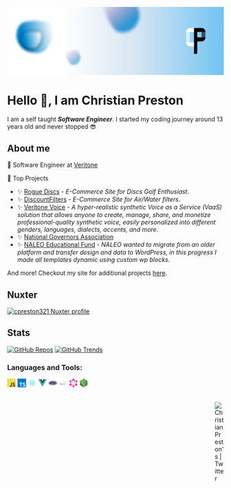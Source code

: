 <p align="center"><a href="https://christianpreston.com"><img src="assets/banner.png" alt="horizon hero banner" /></a></p>

# Hello 👋, I am Christian Preston

I am a self taught ***_Software Engineer_***. I started my coding journey around 13 years old and never stopped 😎

## **About me**

💼 Software Engineer at [Veritone](https://veritone.com)

📂 Top Projects
 - ✨ [Rogue Discs](https://roguediscs.com/) - _E-Commerce Site for Discs Golf Enthusiast_.
 - ✨ [DiscountFilters](https://discountfilters.com/) - _E-Commerce Site for Air/Water filters_.
 - ✨ [Veritone Voice](https://www.veritone.com/applications/veritone-voice/) - _A hyper-realistic synthetic Voice as a Service (VaaS) solution that allows anyone to create, manage, share, and monetize professional-quality synthetic voice, easily personalized into different genders, languages, dialects, accents, and more._
 - ✨ [National Governors Association](https://www.nga.org/)
 - ✨ [NALEO Educational Fund](https://naleo.org/) - _NALEO wanted to migrate from an older platform and transfer design and data to WordPress, in this progress I made all templates dynamic using custom wp blocks._
  
And more! Checkout my site for additional projects [here](https://christianpreston.com).

## **Nuxter**

[![cpreston321 Nuxter profile](https://nuxters.nuxt.com/card/cpreston321/og.png)](https://nuxters.nuxt.com/cpreston321)

## **Stats**

[![GitHub Repos](https://api.githubtrends.io/user/svg/cpreston321/repos?include_private=true&time_range=one_year&use_percent=false&theme=dark)](https://githubtrends.io)
[![GitHub Trends](https://api.githubtrends.io/user/svg/cpreston321/langs?include_private=true&time_range=one_year&theme=dark)](https://githubtrends.io)

### **Languages and Tools:**

<code><img height="20" src="https://raw.githubusercontent.com/github/explore/80688e429a7d4ef2fca1e82350fe8e3517d3494d/topics/javascript/javascript.png"></code>
<code><img height="20" src="https://raw.githubusercontent.com/github/explore/80688e429a7d4ef2fca1e82350fe8e3517d3494d/topics/typescript/typescript.png"></code>
<code><img height="20" src="https://raw.githubusercontent.com/github/explore/80688e429a7d4ef2fca1e82350fe8e3517d3494d/topics/react/react.png"></code>
<code><img height="20" src="https://raw.githubusercontent.com/github/explore/80688e429a7d4ef2fca1e82350fe8e3517d3494d/topics/vue/vue.png"></code>
<code><img height="20" src="https://raw.githubusercontent.com/github/explore/80688e429a7d4ef2fca1e82350fe8e3517d3494d/topics/php/php.png"></code>
<code><img height="20" src="https://raw.githubusercontent.com/github/explore/80688e429a7d4ef2fca1e82350fe8e3517d3494d/topics/mysql/mysql.png"></code>
<code><img height="20" src="https://raw.githubusercontent.com/github/explore/5c058a388828bb5fde0bcafd4bc867b5bb3f26f3/topics/graphql/graphql.png"></code>
<code><img height="20" src="https://raw.githubusercontent.com/github/explore/80688e429a7d4ef2fca1e82350fe8e3517d3494d/topics/nodejs/nodejs.png"></code>

<br />

<a href="https://twitter.com/christian_ggg">
  <img align="right" alt="Christian Preston's | Twitter" width="21px" src="https://raw.githubusercontent.com/anuraghazra/anuraghazra/master/assets/twitter.svg" />
</a>
